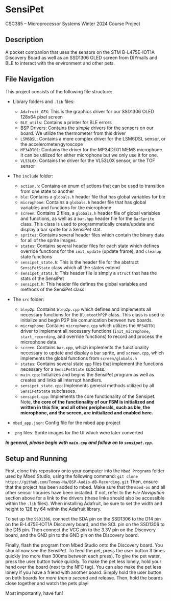 # SensiPet
CSC385 – Microprocessor Systems Winter 2024 Course Project

## Description
A pocket companion that uses the sensors on the STM B-L475E-IOT1A Discovery Board as well as an SSD1306 OLED screen from DIYmalls and BLE to interact with the environment and other pets.

## File Navigation
This project consists of the following file structure:
- Library folders and `.lib` files:
  - `Adafruit_GFX`: This is the graphics driver for our SSD1306 OLED 128x64 pixel screen
  - `BLE_utils`: Contains a printer for BLE errors
  - BSP Drivers: Contains the *simple* drivers for the sensors on our board. We utilize the thermometer from this driver
  - `LSM6DSL`: Contains a more complex driver for the LSM6DSL sensor, or the accelerometer/gyroscope
  - `MP34DT01`: Contains the driver for the MP34DT01 MEMS microphone. It can be utilized for either microphone but we only use it for one.
  - `VL53L0X`: Contains the driver for the VL53L0X sensor, or the TOF sensor
  
- The `include` folder:
  - `action.h`: Contains an enum of actions that can be used to transition from one state to another
  - `ble`: Contains a `globals.h` header file that has global variables for ble
  - `microphone`: Contains a `globals.h` header file that has global variables and functions for the microphone
  - `screen`: Contains 2 files, a `globals.h` header file of global variables and functions, as well as a `bar.hpp` header file for the `BarSprite` class. This class is used to programmatically create/update and display a bar sprite for a SensiPet stat.
  - `sprites`: Contains several header files which contain the binary data for all of the sprite images.
  - `states`: Contains several header files for each state which defines override functions for the `init`, `update` (update frame), and `cleanup` state functions
  - `sensipet_state.h`: This is the header file for the abstract `SensiPetState` class which all the states extend
  - `sensipet_stats.h`: This header file is simply a `struct` that has the stats of the SensiPet
  - `sensipet.h`: This header file defines the global variables and methods of the SensiPet class
 
- The `src` folder:
  - `blep2p`: Contains `blep2p.cpp` which defines and implements all necessary functions for the `BluetoothP2P` class. This class is used to initialize and begin P2P ble comunication between two boards.
  - `microphone`: Contains `microphone.cpp` which utilizes the `MP34DT01` driver to implement all necessary functions (`init_microphone`, `start_recording`, and override functions) to record and process the microphone data.
  - `screen`: Contains `bar.cpp`, which implements the functionality necessary to update and display a bar sprite, and `screen.cpp`, which implements the global functions from `screen/globals.h`
  - `states`: Contains several state `cpp` files that implement the functions necessary for a `SensiPetState` subclass.
  - `main.cpp`: Initializes and begins the SensiPet program as well as creates and links all interrupt handlers. 
  - `sensipet_state.cpp`: Implements general methods utilized by all `SensiPetState` subclasses.
  - `sensipet.cpp`: Implements the core functionality of the Sensipet. Note, **the core of the functionality of our FSM is initialized and written in this file, and all other peripherals, such as ble, the microphone, and the screen, are initialized and enabled here.**
  
- `mbed_app.json`: Config file for the mbed app project
- `.png` files: Sprite images for the UI which were later converted

_**In general, please begin with `main.cpp` and follow on to `sensipet.cpp`.**_

## Setup and Running
First, clone this repository onto your computer into the `Mbed Programs` folder used by Mbed Studio, using the following command:
```git clone https://github.com/Tomas-Ha/BSP-Audio-dB-Recording.git```
Then, ensure that the project has been added to mbed. Make sure that the `mbed-os` and all other sensor libraries have been installed. If not, refer to the *File Navigation* section above for a link to the drivers (these links should also be accessible within the `.lib` files). When installing Adafruit, be sure to set the width and height to 128 by 64 within the Adafruit library.

To set up the `SSD1306`, connect the SDA pin on the SSD1306 to the D14 pin on the B-L475E-IOT1A Discovery board, and the SCL pin on the SSD1306 to the D15 pin. Then connect the VCC pin to the 3.3V pin on the Discovery board, and the GND pin to the GND pin on the Discovery board.

Finally, flash the program from Mbed Studio onto the Discovery board. You should now see the SensiPet.
To feed the pet, press the user button 3 times quickly (no more than 300ms between each press).
To give the pet water, press the user button twice quickly.
To make the pet less lonely, hold your hand over the board (next to the NFC tag). You can also make the pet less lonely if you have a friend with another board. Simply hold the user button on both boards for _more than a second_ and release. Then, hold the boards close together and watch the pets play!

Most importantly, have fun!

